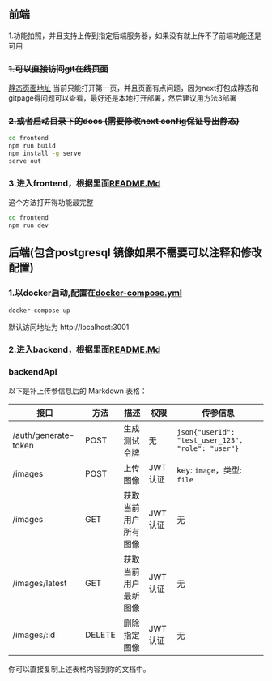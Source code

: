 ## 前端 
1.功能拍照，并且支持上传到指定后端服务器，如果没有就上传不了前端功能还是可用
### ~~1.可以直接访问git在线页面~~
[静态页面地址](https://koroshi.github.io/cxc-web-cam)
当前只能打开第一页，并且页面有点问题，因为next打包成静态和gitpage得问题可以查看，最好还是本地打开部署，然后建议用方法3部署
### ~~2.或者启动目录下的docs (需要修改next config保证导出静态)~~
```bash
cd frontend
npm run build
npm install -g serve
serve out
```
### 3.进入frontend，根据里面[README.Md](frontend/README.md)
这个方法打开得功能最完整
```bash
cd frontend
npm run dev
```

## 后端(包含postgresql 镜像如果不需要可以注释和修改配置)
### 1.以docker启动,配置在[docker-compose.yml](./docker-compose.yml)
```bash
docker-compose up
```
默认访问地址为 http://localhost:3001

### 2.进入backend，根据里面[README.Md](backend/README.md)



### backendApi
以下是补上传参信息后的 Markdown 表格：

| 接口 | 方法 | 描述 | 权限 | 传参信息 |
| --- | --- | --- | --- | --- |
| /auth/generate-token | POST | 生成测试令牌 | 无 | ```json{"userId": "test_user_123",  "role": "user"}``` |
| /images | POST | 上传图像 | JWT 认证 | key: `image`，类型: `file` |
| /images | GET | 获取当前用户所有图像 | JWT 认证 | 无 |
| /images/latest | GET | 获取当前用户最新图像 | JWT 认证 | 无 |
| /images/:id | DELETE | 删除指定图像 | JWT 认证 | 无 |

你可以直接复制上述表格内容到你的文档中。 
